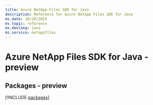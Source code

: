 ```yaml
---
title: Azure NetApp Files SDK for Java
description: Reference for Azure NetApp Files SDK for Java
ms.date: 10/28/2025
ms.topic: reference
ms.devlang: java
ms.service: netappfiles
---
```

# Azure NetApp Files SDK for Java - preview
## Packages - preview
[!INCLUDE [packages](netapp-files-index.md)]